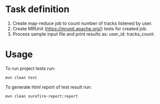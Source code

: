 # Task definition

1. Create map-reduce job to count number of tracks listened by user.
2. Create MRUnit (https://mrunit.apache.org/) tests for created job.
3. Process sample input file and print results as: user_id: tracks_count.

# Usage

To run project tests run:

    mvn clean test

To generate html report of test result run:

    mvn clean surefire-report:report

